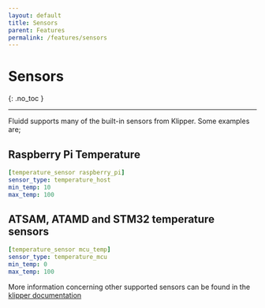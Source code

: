 ```yaml
---
layout: default
title: Sensors
parent: Features
permalink: /features/sensors
---
```


# Sensors
{: .no_toc }

---

Fluidd supports many of the built-in sensors from Klipper. Some examples are;

## Raspberry Pi Temperature

```yaml
[temperature_sensor raspberry_pi]
sensor_type: temperature_host
min_temp: 10
max_temp: 100
```

## ATSAM, ATAMD and STM32 temperature sensors

```yaml
[temperature_sensor mcu_temp]
sensor_type: temperature_mcu
min_temp: 0
max_temp: 100
```

More information concerning other supported sensors can be found in the
[klipper documentation](http://klipper3d.org)
